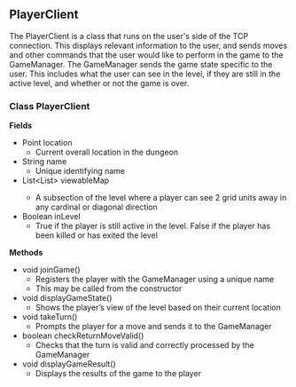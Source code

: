## PlayerClient ##

The PlayerClient is a class that runs on the user's side of the TCP connection. This displays relevant information to the user, and sends moves and other commands that the user would like to perform in the game to the GameManager. The GameManager sends the game state specific to the user. This includes what the user can see in the level, if they are still in the active level, and whether or not the game is over. 

### Class PlayerClient ###

**Fields**
* Point location
  * Current overall location in the dungeon
* String name
  * Unique identifying name
* List<List<EntityType>> viewableMap
  * A subsection of the level where a player can see 2 grid units away in any cardinal or diagonal direction
* Boolean inLevel
  * True if the player is still active in the level. False if the player has been killed or has exited the level

**Methods**
* void joinGame()
  * Registers the player with the GameManager using a unique name
  * This may be called from the constructor
* void displayGameState()
  * Shows the player’s view of the level based on their current location
* void takeTurn()
  * Prompts the player for a move and sends it to the GameManager
* boolean checkReturnMoveValid()
  * Checks that the turn is valid and correctly processed by the GameManager
* void displayGameResult()
  * Displays the results of the game to the player

